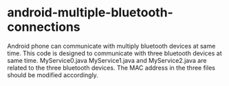 android-multiple-bluetooth-connections
======================================

Android phone can communicate with multiply bluetooth devices at same time.
This code is designed to communicate with three bluetooth devices at same time.
MyService0.java MyService1.java and MyService2.java are related to the three bluetooth devices.
The MAC address in the three files should be modified accordingly.
